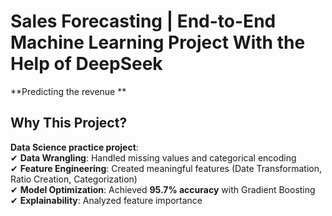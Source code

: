 # Sales Forecasting | End-to-End Machine Learning Project With the Help of DeepSeek

**Predicting the revenue ** 

## Why This Project?
**Data Science practice project**:  
✔ **Data Wrangling**: Handled missing values and categorical encoding  
✔ **Feature Engineering**: Created meaningful features (Date Transformation, Ratio Creation, Categorization)  
✔ **Model Optimization**: Achieved **95.7% accuracy** with Gradient Boosting  
✔ **Explainability**: Analyzed feature importance
